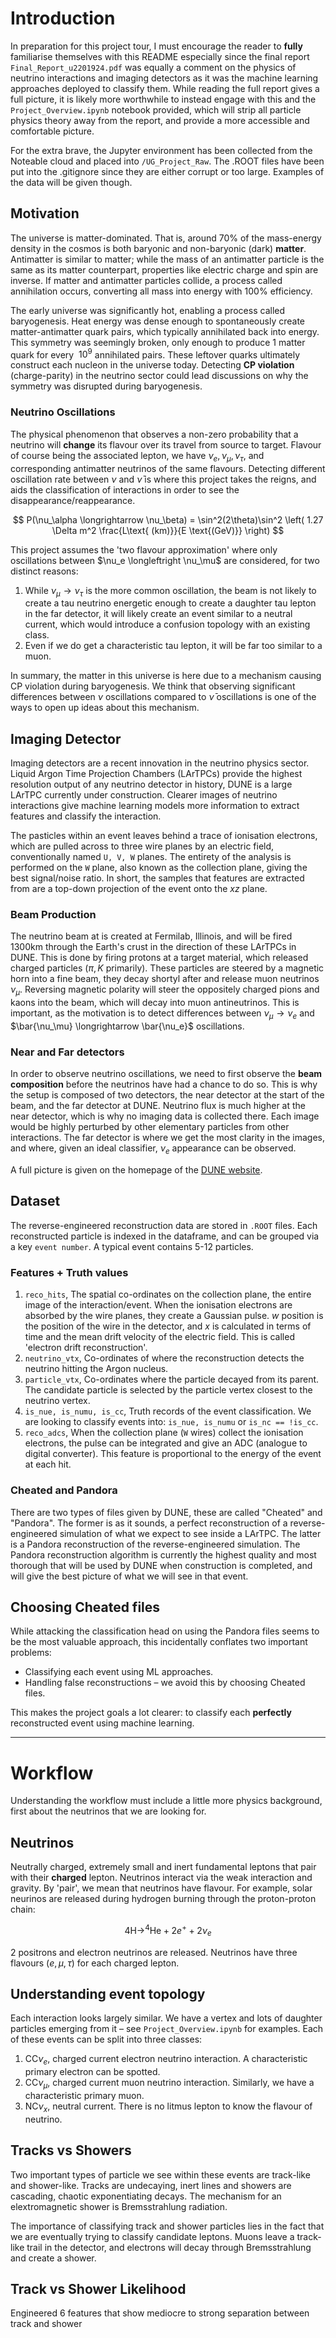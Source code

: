 # Introduction

In preparation for this project tour, I must encourage the reader to **fully** familiarise themselves with this README especially since the final report `Final_Report_u2201924.pdf` was equally a comment on the physics of neutrino interactions and imaging detectors as it was the machine learning approaches deployed to classify them. While reading the full report gives a full picture, it is likely more worthwhile to instead engage with this and the `Project_Overview.ipynb` notebook provided, which will strip all particle physics theory away from the report, and provide a more accessible and comfortable picture.

For the extra brave, the Jupyter environment has been collected from the Noteable cloud and placed into `/UG_Project_Raw`. The .ROOT files have been put into the .gitignore since they are either corrupt or too large. Examples of the data will be given though.

## Motivation

The universe is matter-dominated. That is, around 70% of the mass-energy density in the cosmos is both baryonic and non-baryonic (dark) **matter**. Antimatter is similar to matter; while the mass of an antimatter particle is the same as its matter counterpart, properties like electric charge and spin are inverse. If matter and antimatter particles collide, a process called annihilation occurs, converting all mass into energy with 100% efficiency.

The early universe was significantly hot, enabling a process called baryogenesis. Heat energy was dense enough to spontaneously create matter-antimatter quark pairs, which typically annihilated back into energy. This symmetry was seemingly broken, only enough to produce 1 matter quark for every $~10^9$ annihilated pairs. These leftover quarks ultimately construct each nucleon in the universe today. Detecting **CP violation** (charge-parity) in the neutrino sector could lead discussions on why the symmetry was disrupted during baryogenesis. 

### Neutrino Oscillations

The physical phenomenon that observes a non-zero probability that a neutrino will **change** its flavour over its travel from source to target. Flavour of course being the associated lepton, we have $\nu_e, \nu_\mu, \nu_\tau$, and corresponding antimatter neutrinos of the same flavours. Detecting different oscillation rate between $\nu$ and $\bar{\nu}$ is where this project takes the reigns, and aids the classification of interactions in order to see the disappearance/reappearance.

$$
P(\nu_\alpha \longrightarrow \nu_\beta) = \sin^2(2\theta)\sin^2 \left( 1.27 \Delta m^2 \frac{L\text{ (km)}}{E \text{(GeV)}} \right)
$$

This project assumes the 'two flavour approximation' where only oscillations between $\nu_e \longleftright \nu_\mu$ are considered, for two distinct reasons:
1. While $\nu_\mu \longrightarrow \nu_\tau$ is the more common oscillation, the beam is not likely to create a tau neutrino energetic enough to create a daughter tau lepton in the far detector, it will likely create an event similar to a neutral current, which would introduce a confusion topology with an existing class.
2. Even if we do get a characteristic tau lepton, it will be far too similar to a muon.

In summary, the matter in this universe is here due to a mechanism causing CP violation during baryogenesis. We think that observing significant differences between $\nu$ oscillations compared to $\bar{\nu}$ oscillations is one of the ways to open up ideas about this mechanism.

## Imaging Detector

Imaging detectors are a recent innovation in the neutrino physics sector. Liquid Argon Time Projection Chambers (LArTPCs) provide the highest resolution output of any neutrino detector in history, DUNE is a large LArTPC currently under construction. Clearer images of neutrino interactions give machine learning models more information to extract features and classify the interaction.

The pasticles within an event leaves behind a trace of ionisation electrons, which are pulled across to three wire planes by an electric field, conventionally named `U, V, W` planes. The entirety of the analysis is performed on the `W` plane, also known as the collection plane, giving the best signal/noise ratio. In short, the samples that features are extracted from are a top-down projection of the event onto the $xz$ plane.

### Beam Production

The neutrino beam at is created at Fermilab, Illinois, and will be fired 1300km through the Earth's crust in the direction of these LArTPCs in DUNE. This is done by firing protons at a target material, which released charged particles ($\pi, K$ primarily). These particles are steered by a magnetic horn into a fine beam, they decay shortyl after and release muon neutrinos $\nu_\mu$. Reversing magnetic polarity will steer the oppositely charged pions and kaons into the beam, which will decay into muon antineutrinos. This is important, as the motivation is to detect differences between $\nu_\mu \longrightarrow \nu_e$ and $\bar{\nu_\mu} \longrightarrow \bar{\nu_e}$ oscillations.

### Near and Far detectors

In order to observe neutrino oscillations, we need to first observe the **beam composition** before the neutrinos have had a chance to do so. This is why the setup is composed of two detectors, the near detector at the start of the beam, and the far detector at DUNE. Neutrino flux is much higher at the near detector, which is why no imaging data is collected there. Each image would be highly perturbed by other elementary particles from other interactions. The far detector is where we get the most clarity in the images, and where, given an ideal classifier, $\nu_e$ appearance can be observed.

A full picture is given on the homepage of the [DUNE website](https://www.dunescience.org/).

## Dataset

The reverse-engineered reconstruction data are stored in `.ROOT` files. Each reconstructed particle is indexed in the dataframe, and can be grouped via a key `event number`. A typical event contains 5-12 particles.

### Features + Truth values

1. `reco_hits`, The spatial co-ordinates on the collection plane, the entire image of the interaction/event. When the ionisation electrons are absorbed by the wire planes, they create a Gaussian pulse. $w$ position is the position of the wire in the detector, and $x$ is calculated in terms of time and the mean drift velocity of the electric field. This is called 'electron drift reconstruction'.
2. `neutrino_vtx`, Co-ordinates of where the reconstruction detects the neutrino hitting the Argon nucleus.
3. `particle_vtx`, Co-ordinates where the particle decayed from its parent. The candidate particle is selected by the particle vertex closest to the neutrino vertex.
4. `is_nue, is_numu, is_cc`, Truth records of the event classification. We are looking to classify events into: `is_nue, is_numu` or `is_nc == !is_cc`.
5. `reco_adcs`, When the collection plane (`W` wires) collect the ionisation electrons, the pulse can be integrated and give an ADC (analogue to digital converter). This feature is proportional to the energy of the event at each hit.

### Cheated and Pandora

There are two types of files given by DUNE, these are called "Cheated" and "Pandora". The former is as it sounds, a perfect reconstruction of a reverse-engineered simulation of what we expect to see inside a LArTPC. The latter is a Pandora reconstruction of the reverse-engineered simulation. The Pandora reconstruction algorithm is currently the highest quality and most thorough that will be used by DUNE when construction is completed, and will give the best picture of what we will see in that event.

## Choosing Cheated files

While attacking the classification head on using the Pandora files seems to be the most valuable approach, this incidentally conflates two important problems:

- Classifying each event using ML approaches.
- Handling false reconstructions – we avoid this by choosing Cheated files.

This makes the project goals a lot clearer: to classify each **perfectly** reconstructed event using machine learning.

---

# Workflow

Understanding the workflow must include a little more physics background, first about the neutrinos that we are looking for.

## Neutrinos

Neutrally charged, extremely small and inert fundamental leptons that pair with their **charged** lepton. Neutrinos interact via the weak interaction and gravity. By 'pair', we mean that neutrinos have flavour. For example, solar neurinos are released during hydrogen burning through the proton-proton chain:

$$
4\text{H} \longrightarrow ^4\text{He} + 2e^+ + 2\nu_e
$$

2 positrons and electron neutrinos are released. Neutrinos have three flavours ($e, \mu, \tau$) for each charged lepton.

## Understanding event topology

Each interaction looks largely similar. We have a vertex and lots of daughter particles emerging from it – see `Project_Overview.ipynb` for examples. Each of these events can be split into three classes:

1. CC$\nu_e$, charged current electron neutrino interaction. A characteristic primary electron can be spotted.
2. CC$\nu_\mu$, charged current muon neutrino interaction. Similarly, we have a characteristic primary muon.
3. NC$\nu_x$, neutral current. There is no litmus lepton to know the flavour of neutrino.

## Tracks vs Showers

Two important types of particle we see within these events are track-like and shower-like. Tracks are undecaying, inert lines and showers are cascading, chaotic exponentiating decays. The mechanism for an elextromagnetic shower is Bremsstrahlung radiation.

The importance of classifying track and shower particles lies in the fact that we are eventually trying to classify candidate leptons. Muons leave a track-like trail in the detector, and electrons will decay through Bremsstrahlung and create a shower.

## Track vs Shower Likelihood

Engineered 6 features that show mediocre to strong separation between track and shower

